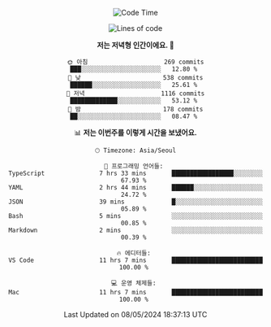 <div align='center'>
 
<!--START_SECTION:waka-->
![Code Time](http://img.shields.io/badge/Code%20Time-3%2C517%20hrs%209%20mins-blue)

![Lines of code](https://img.shields.io/badge/%EC%A0%80%EB%8A%94%20%EC%97%AC%ED%83%9C%EA%B9%8C%EC%A7%80%20-1.5%20million%20%EC%A4%84%EC%9D%98%20%EC%BD%94%EB%93%9C%EB%A5%BC%20%EC%9E%91%EC%84%B1%ED%96%88%EC%96%B4%EC%9A%94.-blue)

**저는 저녁형 인간이에요. 🦉** 

```text
🌞 아침                     269 commits         ███░░░░░░░░░░░░░░░░░░░░░░   12.80 % 
🌆 낮　                     538 commits         ██████░░░░░░░░░░░░░░░░░░░   25.61 % 
🌃 저녁                     1116 commits        █████████████░░░░░░░░░░░░   53.12 % 
🌙 밤　                     178 commits         ██░░░░░░░░░░░░░░░░░░░░░░░   08.47 % 
```


📊 **저는 이번주를 이렇게 시간을 보냈어요.** 

```text
🕑︎ Timezone: Asia/Seoul

💬 프로그래밍 언어들: 
TypeScript               7 hrs 33 mins       █████████████████░░░░░░░░   67.93 % 
YAML                     2 hrs 44 mins       ██████░░░░░░░░░░░░░░░░░░░   24.72 % 
JSON                     39 mins             █░░░░░░░░░░░░░░░░░░░░░░░░   05.89 % 
Bash                     5 mins              ░░░░░░░░░░░░░░░░░░░░░░░░░   00.85 % 
Markdown                 2 mins              ░░░░░░░░░░░░░░░░░░░░░░░░░   00.39 % 

🔥 에디터들: 
VS Code                  11 hrs 7 mins       █████████████████████████   100.00 % 

💻 운영 체제들: 
Mac                      11 hrs 7 mins       █████████████████████████   100.00 % 
```


 Last Updated on 08/05/2024 18:37:13 UTC
<!--END_SECTION:waka-->
 </div>
<!---
Emewjin/Emewjin is a ✨ special ✨ repository because its `README.md` (this file) appears on your GitHub profile.
You can click the Preview link to take a look at your changes.
--->
